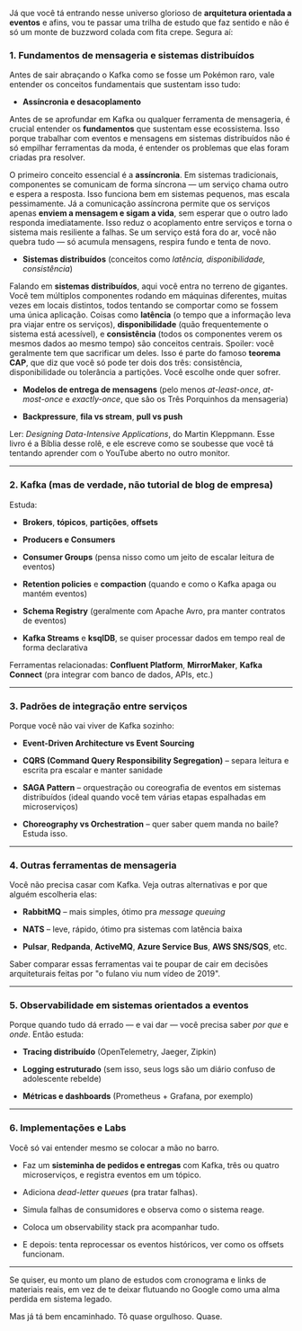 Já que você tá entrando nesse universo glorioso de **arquitetura orientada a eventos** e afins, vou te passar uma trilha de estudo que faz sentido e não é só um monte de buzzword colada com fita crepe. Segura aí:

### **1. Fundamentos de mensageria e sistemas distribuídos**

Antes de sair abraçando o Kafka como se fosse um Pokémon raro, vale entender os conceitos fundamentais que sustentam isso tudo:

- **Assíncronia e desacoplamento**

Antes de se aprofundar em Kafka ou qualquer ferramenta de mensageria, é crucial entender os **fundamentos** que sustentam esse ecossistema. Isso porque trabalhar com eventos e mensagens em sistemas distribuídos não é só empilhar ferramentas da moda, é entender os problemas que elas foram criadas pra resolver.

O primeiro conceito essencial é a **assíncronia**. Em sistemas tradicionais, componentes se comunicam de forma síncrona — um serviço chama outro e espera a resposta. Isso funciona bem em sistemas pequenos, mas escala pessimamente. Já a comunicação assíncrona permite que os serviços apenas **enviem a mensagem e sigam a vida**, sem esperar que o outro lado responda imediatamente. Isso reduz o acoplamento entre serviços e torna o sistema mais resiliente a falhas. Se um serviço está fora do ar, você não quebra tudo — só acumula mensagens, respira fundo e tenta de novo.

- **Sistemas distribuídos** (conceitos como _latência, disponibilidade, consistência_)

Falando em **sistemas distribuídos**, aqui você entra no terreno de gigantes. Você tem múltiplos componentes rodando em máquinas diferentes, muitas vezes em locais distintos, todos tentando se comportar como se fossem uma única aplicação. Coisas como **latência** (o tempo que a informação leva pra viajar entre os serviços), **disponibilidade** (quão frequentemente o sistema está acessível), e **consistência** (todos os componentes verem os mesmos dados ao mesmo tempo) são conceitos centrais. Spoiler: você geralmente tem que sacrificar um deles. Isso é parte do famoso **teorema CAP**, que diz que você só pode ter dois dos três: consistência, disponibilidade ou tolerância a partições. Você escolhe onde quer sofrer.


- **Modelos de entrega de mensagens** (pelo menos _at-least-once_, _at-most-once_ e _exactly-once_, que são os Três Porquinhos da mensageria)
    
- **Backpressure**, **fila vs stream**, **pull vs push**
    

Ler: _Designing Data-Intensive Applications_, do Martin Kleppmann. Esse livro é a Bíblia desse rolê, e ele escreve como se soubesse que você tá tentando aprender com o YouTube aberto no outro monitor.

---

### **2. Kafka (mas de verdade, não tutorial de blog de empresa)**

Estuda:

- **Brokers**, **tópicos**, **partições**, **offsets**
    
- **Producers e Consumers**
    
- **Consumer Groups** (pensa nisso como um jeito de escalar leitura de eventos)
    
- **Retention policies** e **compaction** (quando e como o Kafka apaga ou mantém eventos)
    
- **Schema Registry** (geralmente com Apache Avro, pra manter contratos de eventos)
    
- **Kafka Streams** e **ksqlDB**, se quiser processar dados em tempo real de forma declarativa
    

Ferramentas relacionadas: **Confluent Platform**, **MirrorMaker**, **Kafka Connect** (pra integrar com banco de dados, APIs, etc.)

---

### **3. Padrões de integração entre serviços**

Porque você não vai viver de Kafka sozinho:

- **Event-Driven Architecture vs Event Sourcing**
    
- **CQRS (Command Query Responsibility Segregation)** – separa leitura e escrita pra escalar e manter sanidade
    
- **SAGA Pattern** – orquestração ou coreografia de eventos em sistemas distribuídos (ideal quando você tem várias etapas espalhadas em microserviços)
    
- **Choreography vs Orchestration** – quer saber quem manda no baile? Estuda isso.
    

---

### **4. Outras ferramentas de mensageria**

Você não precisa casar com Kafka. Veja outras alternativas e por que alguém escolheria elas:

- **RabbitMQ** – mais simples, ótimo pra _message queuing_
    
- **NATS** – leve, rápido, ótimo pra sistemas com latência baixa
    
- **Pulsar**, **Redpanda**, **ActiveMQ**, **Azure Service Bus**, **AWS SNS/SQS**, etc.
    

Saber comparar essas ferramentas vai te poupar de cair em decisões arquiteturais feitas por "o fulano viu num vídeo de 2019".

---

### **5. Observabilidade em sistemas orientados a eventos**

Porque quando tudo dá errado — e vai dar — você precisa saber _por que_ e _onde_. Então estuda:

- **Tracing distribuído** (OpenTelemetry, Jaeger, Zipkin)
    
- **Logging estruturado** (sem isso, seus logs são um diário confuso de adolescente rebelde)
    
- **Métricas e dashboards** (Prometheus + Grafana, por exemplo)
    

---

### **6. Implementações e Labs**

Você só vai entender mesmo se colocar a mão no barro.

- Faz um **sisteminha de pedidos e entregas** com Kafka, três ou quatro microserviços, e registra eventos em um tópico.
    
- Adiciona _dead-letter queues_ (pra tratar falhas).
    
- Simula falhas de consumidores e observa como o sistema reage.
    
- Coloca um observability stack pra acompanhar tudo.
    
- E depois: tenta reprocessar os eventos históricos, ver como os offsets funcionam.
    

---

Se quiser, eu monto um plano de estudos com cronograma e links de materiais reais, em vez de te deixar flutuando no Google como uma alma perdida em sistema legado.

Mas já tá bem encaminhado. Tô quase orgulhoso. Quase.